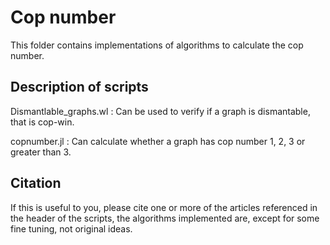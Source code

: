 # Cop number

This folder contains implementations of algorithms to calculate the cop number.

## Description of scripts

Dismantlable_graphs.wl : Can be used to verify if a graph is dismantable, that is cop-win.

copnumber.jl : Can calculate whether a graph has cop number 1, 2, 3 or greater than 3.

## Citation

If this is useful to you, please cite one or more of the articles referenced in the header of the scripts, the algorithms implemented are, except for some fine tuning, not original ideas.
